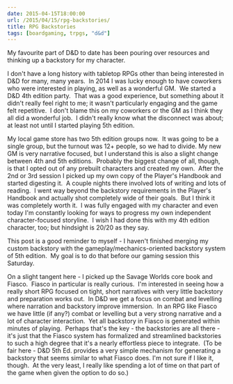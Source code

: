 ```yaml
---
date: 2015-04-15T18:00:00
url: /2015/04/15/rpg-backstories/
title: RPG Backstories
tags: [boardgaming, trpgs, "d&d"]
---
```


My favourite part of D&amp;D to date has been pouring over resources and thinking up a backstory for my character.

I don't have a long history with tabletop RPGs other than being interested in D&amp;D for many, many years.  In 2014 I was lucky enough to have coworkers who were interested in playing, as well as a wonderful GM.  We started a D&amp;D 4th edition party.  That was a good experience, but something about it didn't really feel right to me; it wasn't particularly engaging and the game felt repetitive.  I don't blame this on my coworkers or the GM as I think they all did a wonderful job.  I didn't really know what the disconnect was about; at least not until I started playing 5th edition.

My local game store has two 5th edition groups now.  It was going to be a single group, but the turnout was 12+ people, so we had to divide. My new GM is very narrative focused, but I understand this is also a slight change between 4th and 5th editions.  Probably the biggest change of all, though, is that I opted out of any prebuilt characters and created my own.  After the 2nd or 3rd session I picked up my own copy of the Player's Handbook and started digesting it.  A couple nights there involved lots of writing and lots of reading.  I went way beyond the backstory requirements in the Player's Handbook and actually shot completely wide of their goals.  But I think it was completely worth it.  I was fully engaged with my character and even today I'm constantly looking for ways to progress my own independent character-focused storyline.  I wish I had done this with my 4th edition character, too; but hindsight is 20/20 as they say.

This post is a good reminder to myself - I haven't finished merging my custom backstory with the gameplay/mechanics-oriented backstory system of 5th edition.  My goal is to do that before our gaming session this Saturday.

On a slight tangent here - I picked up the Savage Worlds core book and Fiasco.  Fiasco in particular is really curious.  I'm interested in seeing how a really short RPG focused on tight, short narratives with very little backstory and preparation works out.  In D&amp;D we get a focus on combat and levelling where narration and backstory improve immersion.  In an RPG like Fiasco we have little (if any?) combat or levelling but a very strong narrative and a lot of character interaction.  Yet all backstory in Fiasco is generated within minutes of playing.  Perhaps that's the key - the backstories are all there - it's just that the Fiasco system has formalized and streamlined backstories to such a high degree that it's a nearly effortless piece to integrate.  (To be fair here - D&amp;D 5th Ed. provides a very simple mechanism for generating a backstory that seems similar to what Fiasco does. I'm not sure if I like it, though.  At the very least, I really like spending a lot of time on that part of the game when given the option to do so.)